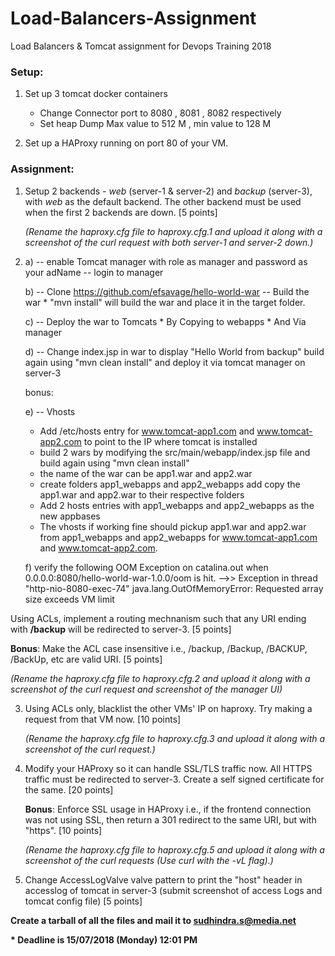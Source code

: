 # Load-Balancers-Assignment

Load Balancers & Tomcat assignment for Devops Training 2018

### Setup:

1. Set up 3 tomcat docker containers
   - Change Connector port to 8080 , 8081 , 8082 respectively
   - Set heap Dump Max value to 512 M , min value to 128 M

2. Set up a HAProxy running on port 80 of your VM.

### Assignment:

1. Setup 2 backends - _web_ (server-1 & server-2) and _backup_ (server-3), with _web_ as the default backend. The other backend must be used when the first 2 backends are down. [5 points]

   _(Rename the haproxy.cfg file to haproxy.cfg.1 and upload it along with a screenshot of the curl request with both server-1 and server-2 down.)_

2. a) -- enable Tomcat manager with role as manager and password as your adName
      -- login to manager

   b) -- Clone https://github.com/efsavage/hello-world-war
      -- Build the war
         * "mvn install" will build the war and place it in the target folder.

   c) -- Deploy the war to Tomcats
        * By Copying to webapps
        * And Via manager

   d) -- Change index.jsp in war to display "Hello World from backup" build again using "mvn clean install" and deploy it via tomcat manager on server-3

   bonus:

   e) -- Vhosts
	- Add /etc/hosts entry for www.tomcat-app1.com and www.tomcat-app2.com to point to the IP where tomcat is installed
	- build 2 wars by modifying the src/main/webapp/index.jsp file and build again using "mvn clean install"
	- the name of the war can be app1.war and app2.war
	- create folders app1_webapps and app2_webapps add copy the app1.war and app2.war to their respective folders
	- Add 2 hosts entries with app1_webapps and app2_webapps as the new appbases
	- The vhosts if working fine should pickup app1.war and app2.war from app1_webapps and app2_webapps for www.tomcat-app1.com and www.tomcat-app2.com.

   f) verify the following OOM Exception on catalina.out when 0.0.0.0:8080/hello-world-war-1.0.0/oom is hit.
	-->> Exception in thread "http-nio-8080-exec-74" java.lang.OutOfMemoryError: Requested array size exceeds VM limit


Using ACLs, implement a routing mechnanism such that any URI ending with **/backup** will be redirected to server-3. [5 points]

   **Bonus**: Make the ACL case insensitive i.e., /backup, /Backup, /BACKUP, /BackUp, etc are valid URI. [5 points]

   _(Rename the haproxy.cfg file to haproxy.cfg.2 and upload it along with a screenshot of the curl request and screenshot of the manager UI)_ 

3. Using ACLs only, blacklist the other VMs' IP on haproxy. Try making a request from that VM now. [10 points]

   _(Rename the haproxy.cfg file to haproxy.cfg.3 and upload it along with a screenshot of the curl request.)_


4. Modify your HAProxy so it can handle SSL/TLS traffic now. All HTTPS traffic must be redirected to server-3. Create a self signed certificate for the same. [20 points]

   **Bonus**: Enforce SSL usage in HAProxy i.e., if the frontend connection was not using SSL, then return a 301 redirect to the same URI, but with "https". [10 points]
   
   _(Rename the haproxy.cfg file to haproxy.cfg.5 and upload it along with a screenshot of the curl requests (Use curl with the -vL flag).)_
 
5. Change AccessLogValve valve pattern to print the "host" header in accesslog of tomcat in server-3
   (submit screenshot of access Logs and tomcat config file) [5 points]

**Create a tarball of all the files and mail it to sudhindra.s@media.net**


**\* Deadline is 15/07/2018 (Monday) 12:01 PM**
